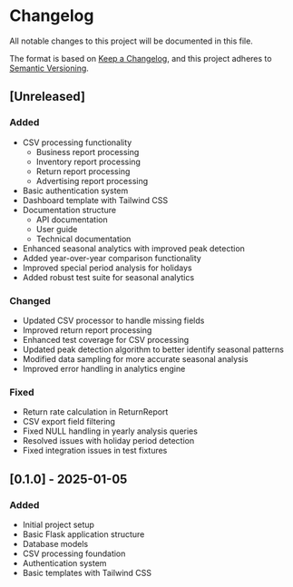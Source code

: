 # Changelog
All notable changes to this project will be documented in this file.

The format is based on [Keep a Changelog](https://keepachangelog.com/en/1.0.0/),
and this project adheres to [Semantic Versioning](https://semver.org/spec/v2.0.0.html).

## [Unreleased]

### Added
- CSV processing functionality
  - Business report processing
  - Inventory report processing
  - Return report processing
  - Advertising report processing
- Basic authentication system
- Dashboard template with Tailwind CSS
- Documentation structure
  - API documentation
  - User guide
  - Technical documentation
- Enhanced seasonal analytics with improved peak detection
- Added year-over-year comparison functionality
- Improved special period analysis for holidays
- Added robust test suite for seasonal analytics

### Changed
- Updated CSV processor to handle missing fields
- Improved return report processing
- Enhanced test coverage for CSV processing
- Updated peak detection algorithm to better identify seasonal patterns
- Modified data sampling for more accurate seasonal analysis
- Improved error handling in analytics engine

### Fixed
- Return rate calculation in ReturnReport
- CSV export field filtering
- Fixed NULL handling in yearly analysis queries
- Resolved issues with holiday period detection
- Fixed integration issues in test fixtures

## [0.1.0] - 2025-01-05
### Added
- Initial project setup
- Basic Flask application structure
- Database models
- CSV processing foundation
- Authentication system
- Basic templates with Tailwind CSS
